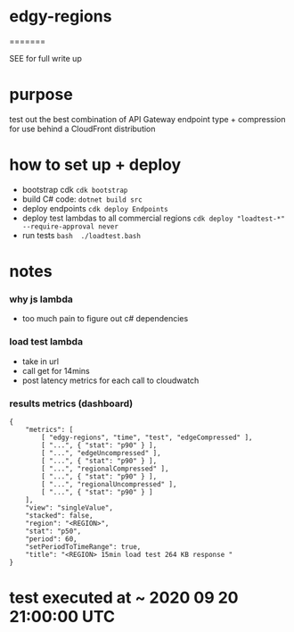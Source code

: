 # edgy-regions
=======

SEE <blog url> for full write up

# purpose
test out the best combination of API Gateway endpoint type + compression for use behind a CloudFront distribution


# how to set up + deploy
- bootstrap cdk ```cdk bootstrap```
- build C# code: ```dotnet build src ```
- deploy endpoints ```cdk deploy Endpoints ``` 
- deploy test lambdas to all commercial regions ```cdk deploy "loadtest-*" --require-approval never```
- run tests ```bash  ./loadtest.bash```

# notes 
### why js lambda

- too much pain to figure out c# dependencies

### load test lambda

- take in url
- call get for 14mins
- post latency metrics for each call to cloudwatch

### results metrics (dashboard)

```
{
    "metrics": [
        [ "edgy-regions", "time", "test", "edgeCompressed" ],
        [ "...", { "stat": "p90" } ],
        [ "...", "edgeUncompressed" ],
        [ "...", { "stat": "p90" } ],
        [ "...", "regionalCompressed" ],
        [ "...", { "stat": "p90" } ],
        [ "...", "regionalUncompressed" ],
        [ "...", { "stat": "p90" } ]
    ],
    "view": "singleValue",
    "stacked": false,
    "region": "<REGION>",
    "stat": "p50",
    "period": 60,
    "setPeriodToTimeRange": true,
    "title": "<REGION> 15min load test 264 KB response "
}
```

# test executed at ~ 2020 09 20 21:00:00 UTC
